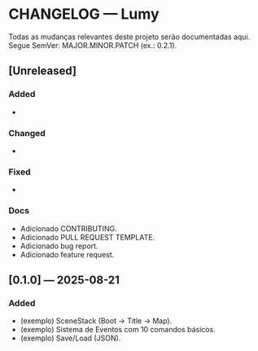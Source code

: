 # CHANGELOG — Lumy

Todas as mudanças relevantes deste projeto serão documentadas aqui.
Segue SemVer: MAJOR.MINOR.PATCH (ex.: 0.2.1).

## [Unreleased]
### Added
- 
### Changed
- 
### Fixed
- 
### Docs
- Adicionado CONTRIBUTING.
- Adicionado PULL REQUEST TEMPLATE.
- Adicionado bug report.
- Adicionado feature request.



## [0.1.0] — 2025-08-21
### Added
- (exemplo) SceneStack (Boot → Title → Map).
- (exemplo) Sistema de Eventos com 10 comandos básicos.
- (exemplo) Save/Load (JSON).

